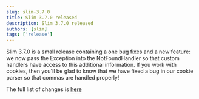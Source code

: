 ```yaml
---
slug: slim-3.7.0
title: Slim 3.7.0 released
description: Slim 3.7.0 released
authors: [slim]
tags: ['release']
---
```


Slim 3.7.0 is a small release containing a one bug fixes and a new feature: we now pass the Exception into the NotFoundHandler so that custom handlers have access to this additional information. If you work with cookies, then you'll be glad to know that we have fixed a bug in our cookie parser so that commas are handled properly!


<!-- truncate -->


The full list of changes is [here](https://github.com/slimphp/Slim/issues?q=milestone%3A3.7.0+is%3Aclosed)